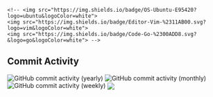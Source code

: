 
    <!-- <img src="https://img.shields.io/badge/OS-Ubuntu-E95420?logo=ubuntu&logoColor=white">
    <img src="https://img.shields.io/badge/Editor-Vim-%2311AB00.svg?logo=vim&logoColor=white">
    <img src="https://img.shields.io/badge/Code-Go-%2300ADD8.svg?&logo=go&logoColor=white"> -->
<h2>Commit Activity</h2>
<img alt="GitHub commit activity (yearly)" 
src="https://img.shields.io/github/commit-activity/y/canonical/lxd?authorFilter=kadinsayani&style=flat&label=lxd&color=E95420">
<img alt="GitHub commit activity (monthly)" 
src="https://img.shields.io/github/commit-activity/m/canonical/lxd?authorFilter=kadinsayani&style=flat&label=lxd&color=E95420">
<img alt="GitHub commit activity (weekly)" 
src="https://img.shields.io/github/commit-activity/w/canonical/lxd?authorFilter=kadinsayani&style=flat&label=lxd&color=E95420">
<img align="center" src="https://github-readme-stats.vercel.app/api?username=kadinsayani&show_icons=true&include_all_commits=true&theme=tokyonight&hide=stars,issues,contributed_to&hide_rank=true&show=prs_merged,prs_merged_percentage" />

<br>

<div align="center">
    
<!--     <a href="https://github.com/anuraghazra/github-readme-stats">
      <img align="center" src="https://github-readme-stats.vercel.app/api/top-langs/?username=kadinsayani&layout=compact&theme=tokyonight&langs_count=6&hide=assembly,html,css" />
    </a -->
</div>

<!---
kadinsayani/kadinsayani is a ✨ special ✨ repository because its `README.md` (this file) appears on your GitHub profile.
You can click the Preview link to take a look at your changes.
https://dev.to/envoy_/150-badges-for-github-pnk#terminal
--->

